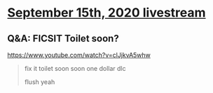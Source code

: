 # [September 15th, 2020 livestream](../2020-09-15.md)
## Q&A: FICSIT Toilet soon?
https://www.youtube.com/watch?v=clJjkvA5whw
> fix it toilet soon soon one dollar dlc
> 
> flush yeah
> 
